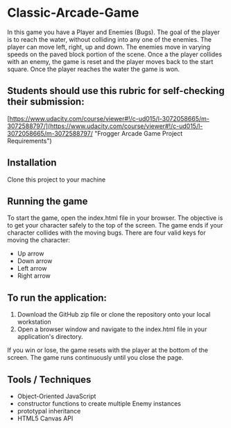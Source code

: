 # Classic-Arcade-Game
In this game you have a Player and Enemies (Bugs). The goal of the player is to reach the water, without colliding into any one of the enemies. The player can move left, right, up and down. The enemies move in varying speeds on the paved block portion of the scene. Once a the player collides with an enemy, the game is reset and the player moves back to the start square. Once the player reaches the water the game is won.

## Students should use this rubric for self-checking their submission:
[https://www.udacity.com/course/viewer#!/c-ud015/l-3072058665/m-3072588797/](https://www.udacity.com/course/viewer#!/c-ud015/l-3072058665/m-3072588797/ "Frogger Arcade Game Project Requirements")

## Installation
Clone this project to your machine

## Running the game
To start the game, open the index.html file in your browser. The objective is to get your character safely to the top of the screen. The game ends if your character collides with the moving bugs. There are four valid keys for moving the character:
* Up arrow
* Down arrow
* Left arrow
* Right arrow

## To run the application:

1. Download the GitHub zip file or clone the repository onto your local workstation
2. Open a browser window and navigate to the index.html file in your application's directory.


If you win or lose, the game resets with the player at the bottom of the screen. The game runs continuously until you close the page.

## Tools / Techniques
- Object-Oriented JavaScript
- constructor functions to create multiple Enemy instances
- prototypal inheritance
- HTML5 Canvas API
